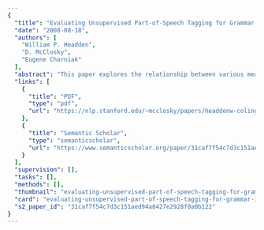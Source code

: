 ```yaml
---
{
  "title": "Evaluating Unsupervised Part-of-Speech Tagging for Grammar Induction",
  "date": "2008-08-18",
  "authors": [
    "William P. Headden",
    "D. McClosky",
    "Eugene Charniak"
  ],
  "abstract": "This paper explores the relationship between various measures of unsupervised part-of-speech tag induction and the performance of both supervised and unsupervised parsing models trained on induced tags. We find that no standard tagging metrics correlate well with unsupervised parsing performance, and several metrics grounded in information theory have no strong relationship with even supervised parsing performance.",
  "links": [
    {
      "title": "PDF",
      "type": "pdf",
      "url": "https://nlp.stanford.edu/~mcclosky/papers/headdenw-coling-2008.pdf"
    },
    {
      "title": "Semantic Scholar",
      "type": "semanticscholar",
      "url": "https://www.semanticscholar.org/paper/31caf7f54c7d3c151aed94a8427e2928f0a0b122"
    }
  ],
  "supervision": [],
  "tasks": [],
  "methods": [],
  "thumbnail": "evaluating-unsupervised-part-of-speech-tagging-for-grammar-induction-thumb.jpg",
  "card": "evaluating-unsupervised-part-of-speech-tagging-for-grammar-induction-card.jpg",
  "s2_paper_id": "31caf7f54c7d3c151aed94a8427e2928f0a0b122"
}
---
```


